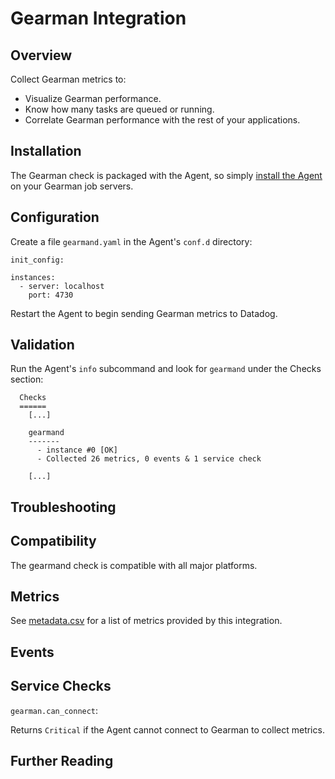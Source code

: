 # Gearman Integration

## Overview

Collect Gearman metrics to:

* Visualize Gearman performance.
* Know how many tasks are queued or running.
* Correlate Gearman performance with the rest of your applications.

## Installation

The Gearman check is packaged with the Agent, so simply [install the Agent](https://app.datadoghq.com/account/settings#agent) on your Gearman job servers.

## Configuration

Create a file `gearmand.yaml` in the Agent's `conf.d` directory:

```
init_config:

instances:
  - server: localhost
    port: 4730
```

Restart the Agent to begin sending Gearman metrics to Datadog.

## Validation

Run the Agent's `info` subcommand and look for `gearmand` under the Checks section:

```
  Checks
  ======
    [...]

    gearmand
    -------
      - instance #0 [OK]
      - Collected 26 metrics, 0 events & 1 service check

    [...]
```

## Troubleshooting

## Compatibility

The gearmand check is compatible with all major platforms.

## Metrics

See [metadata.csv](https://github.com/DataDog/integrations-core/blob/master/gearmand/metadata.csv) for a list of metrics provided by this integration.

## Events

## Service Checks

`gearman.can_connect`:

Returns `Critical` if the Agent cannot connect to Gearman to collect metrics.

## Further Reading
